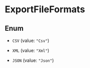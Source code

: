

# ExportFileFormats

## Enum


* `CSV` (value: `"Csv"`)

* `XML` (value: `"Xml"`)

* `JSON` (value: `"Json"`)



